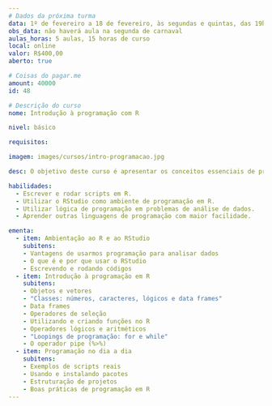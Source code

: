 ```yaml
---
# Dados da próxima turma
data: 1º de fevereiro a 18 de fevereiro, às segundas e quintas, das 19h00 às 22h00
obs_data: não haverá aula na segunda de carnaval
aulas_horas: 5 aulas, 15 horas de curso
local: online
valor: R$400,00
aberto: true

# Coisas do pagar.me
amount: 40000
id: 48

# Descrição do curso
nome: Introdução à programação com R

nivel: básico

requisitos:

imagem: images/cursos/intro-programacao.jpg

desc: O objetivo deste curso é apresentar os conceitos essenciais de programação, utiliznado o R como base. Vamos te guiar pelos fundamentos da linguagem, solidificando seus conhecimentos prévios ou te introduzindo ao mundo da programação voltada à análise de dados. Para motivar ainda mais, vamos te mostrar como a programação pode te ajudar em muitas tarefas cotidianas de análise de dados.

habilidades:
  - Escrever e rodar scripts em R.
  - Utilizar o RStudio como ambiente de programação em R.
  - Utilizar lógica de programação em problemas de análise de dados.
  - Aprender outras linguagens de programação com maior facilidade.

ementa: 
  - item: Ambientação ao R e ao RStudio
    subitens: 
    - Vantagens de usarmos programação para analisar dados
    - O que é e por que usar o RStudio
    - Escrevendo e rodando códigos
  - item: Introdução à programação em R
    subitens: 
    - Objetos e vetores
    - "Classes: números, caracteres, lógicos e data frames"
    - Data frames
    - Operadores de seleção
    - Utilizando e criando funções no R
    - Operadores lógicos e aritméticos
    - "Loopings de programação: for e while"
    - O operador pipe (%>%)
  - item: Programação no dia a dia
    subitens:
    - Exemplos de scripts reais
    - Usando e instalando pacotes
    - Estruturação de projetos
    - Boas práticas de programação em R
---
```


